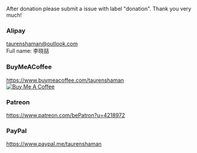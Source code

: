 After donation please submit a issue with label "donation". Thank you very much!

### Alipay
taurenshaman@outlook.com  
Full name: 李晓喆

### BuyMeACoffee
https://www.buymeacoffee.com/taurenshaman  
[![Buy Me A Coffee](https://bmc-cdn.nyc3.digitaloceanspaces.com/BMC-button-images/custom_images/orange_img.png)](https://www.buymeacoffee.com/taurenshaman)

### Patreon
https://www.patreon.com/bePatron?u=4218972

### PayPal
https://www.paypal.me/taurenshaman
